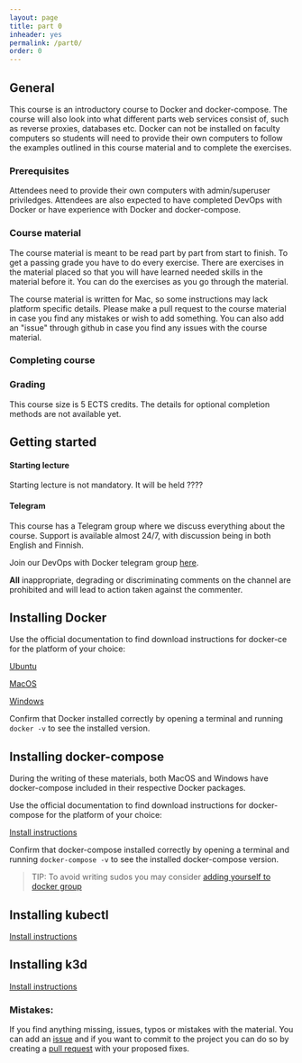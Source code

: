 ```yaml
---
layout: page
title: part 0
inheader: yes
permalink: /part0/
order: 0
---
```


## General

This course is an introductory course to Docker and docker-compose. The course will also look into what different parts web services consist of, such as reverse proxies, databases etc. Docker can not be installed on faculty computers so students will need to provide their own computers to follow the examples outlined in this course material and to complete the exercises.

### Prerequisites

Attendees need to provide their own computers with admin/superuser priviledges. Attendees are also expected to have completed DevOps with Docker or have experience with Docker and docker-compose.

### Course material

The course material is meant to be read part by part from start to finish. To get a passing grade you have to do every exercise. There are exercises in the material placed so that you will have learned needed skills in the material before it. You can do the exercises as you go through the material.

The course material is written for Mac, so some instructions may lack platform specific details. Please make a pull request to the course material in case you find any mistakes or wish to add something. You can also add an "issue" through github in case you find any issues with the course material.

### Completing course

### Grading

This course size is 5 ECTS credits. The details for optional completion methods are not available yet.

## Getting started

#### Starting lecture

Starting lecture is not mandatory. It will be held ????

#### Telegram

This course has a Telegram group where we discuss everything about the course. Support is available almost 24/7, with discussion being in both English and Finnish.

Join our DevOps with Docker telegram group [here](https://t.me/joinchat/HIg2vhI6xgyrWhVvJ7eiiA).

**All** inappropriate, degrading or discriminating comments on the channel are prohibited and will lead to action taken against the commenter.

## Installing Docker

Use the official documentation to find download instructions for docker-ce for the platform of your choice:

[Ubuntu](https://docs.docker.com/install/linux/docker-ce/ubuntu/)

[MacOS](https://docs.docker.com/docker-for-mac/install/)

[Windows](https://docs.docker.com/docker-for-windows/install/)

Confirm that Docker installed correctly by opening a terminal and running `docker -v` to see the installed version.

## Installing docker-compose

During the writing of these materials, both MacOS and Windows have docker-compose included in their respective Docker packages.

Use the official documentation to find download instructions for docker-compose for the platform of your choice:

[Install instructions](https://docs.docker.com/compose/install/)

Confirm that docker-compose installed correctly by opening a terminal and running `docker-compose -v` to see the installed docker-compose version.

> TIP: To avoid writing sudos you may consider [adding yourself to docker group](https://docs.docker.com/install/linux/linux-postinstall/)

## Installing kubectl

[Install instructions](https://kubernetes.io/docs/tasks/tools/install-kubectl/)

## Installing k3d

[Install instructions](https://github.com/rancher/k3d)

### Mistakes:

If you find anything missing, issues, typos or mistakes with the material. You can add an [issue](https://github.com/kubernetes-hy/kubernetes-hy.github.io/issues) and if you want to commit to the project you can do so by creating a [pull request](https://github.com/kubernetes-hy/kubernetes-hy.github.io/pulls) with your proposed fixes.
